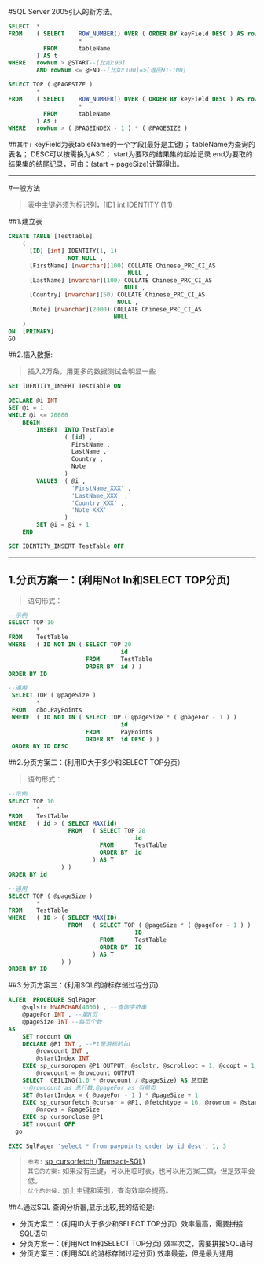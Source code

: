#SQL Server 2005引入的新方法。

```sql
SELECT  *
FROM    ( SELECT    ROW_NUMBER() OVER ( ORDER BY keyField DESC ) AS rowNum ,
                    *
          FROM      tableName
        ) AS t
WHERE   rowNum > @START--[比如:90]
        AND rowNum <= @END--[比如:100]=>[返回91-100]
```
```sql
SELECT TOP ( @PAGESIZE )
        *
FROM    ( SELECT    ROW_NUMBER() OVER ( ORDER BY keyField DESC ) AS rowNum ,
                    *
          FROM      tableName
        ) AS t
WHERE   rowNum > ( @PAGEINDEX - 1 ) * ( @PAGESIZE )
```
	
##`其中:`
	keyField为表tableName的一个字段(最好是主键)；
	tableName为查询的表名；
	DESC可以按需换为ASC；
	start为要取的结果集的起始记录
	end为要取的结果集的结尾记录，可由：(start + pageSize)计算得出。
 
---

#一般方法
>表中主键必须为标识列，[ID] int IDENTITY (1,1)
  
##1.建立表

```sql
CREATE TABLE [TestTable]
    (
      [ID] [int] IDENTITY(1, 1)
                 NOT NULL ,
      [FirstName] [nvarchar](100) COLLATE Chinese_PRC_CI_AS
                                  NULL ,
      [LastName] [nvarchar](100) COLLATE Chinese_PRC_CI_AS
                                 NULL ,
      [Country] [nvarchar](50) COLLATE Chinese_PRC_CI_AS
                               NULL ,
      [Note] [nvarchar](2000) COLLATE Chinese_PRC_CI_AS
                              NULL
    )
ON  [PRIMARY]
GO
```

##2.插入数据:

>插入2万条，用更多的数据测试会明显一些

```sql
SET IDENTITY_INSERT TestTable ON

DECLARE @i INT
SET @i = 1
WHILE @i <= 20000 
    BEGIN
        INSERT  INTO TestTable
                ( [id] ,
                  FirstName ,
                  LastName ,
                  Country ,
                  Note
                )
        VALUES  ( @i ,
                  'FirstName_XXX' ,
                  'LastName_XXX' ,
                  'Country_XXX' ,
                  'Note_XXX'
                )
        SET @i = @i + 1
    END

SET IDENTITY_INSERT TestTable OFF
```
---

## 1.分页方案一：(利用Not In和SELECT TOP分页)

>语句形式：
```sql
--示例
SELECT TOP 10
        *
FROM    TestTable
WHERE   ( ID NOT IN ( SELECT TOP 20
                                id
                      FROM      TestTable
                      ORDER BY  id ) )
ORDER BY ID
```
```sql
--通用
 SELECT TOP ( @pageSize )
        *
 FROM   dbo.PayPoints
 WHERE  ( ID NOT IN ( SELECT TOP ( @pageSize * ( @pageFor - 1 ) )
                                id
                      FROM      PayPoints
                      ORDER BY  id DESC ) )
 ORDER BY ID DESC
```
 
##2.分页方案二：(利用ID大于多少和SELECT TOP分页）
>语句形式：
```sql
--示例
SELECT TOP 10
        *
FROM    TestTable
WHERE   ( id > ( SELECT MAX(id)
                 FROM   ( SELECT TOP 20
                                    id
                          FROM      TestTable
                          ORDER BY  id
                        ) AS T
               ) )
ORDER BY id
```  
```sql
--通用
SELECT TOP ( @pageSize )
        *
FROM    TestTable
WHERE   ( ID > ( SELECT MAX(ID)
                 FROM   ( SELECT TOP ( @pageSize * ( @pageFor - 1 ) )
                                    ID
                          FROM      TestTable
                          ORDER BY  ID
                        ) AS T
               ) )
ORDER BY ID
```

##3.分页方案三：(利用SQL的游标存储过程分页)

```sql
ALTER  PROCEDURE SqlPager
    @sqlstr NVARCHAR(4000) , --查询字符串
    @pageFor INT , --第N页
    @pageSize INT --每页个数
AS 
    SET nocount ON
    DECLARE @P1 INT , --P1是游标的id
        @rowcount INT ,
        @startIndex INT
    EXEC sp_cursoropen @P1 OUTPUT, @sqlstr, @scrollopt = 1, @ccopt = 1,
        @rowcount = @rowcount OUTPUT
    SELECT  CEILING(1.0 * @rowcount / @pageSize) AS 总页数
    --@rowcount as 总行数,@pageFor as 当前页 
    SET @startIndex = ( @pageFor - 1 ) * @pageSize + 1
    EXEC sp_cursorfetch @cursor = @P1, @fetchtype = 16, @rownum = @startIndex,
        @nrows = @pageSize 
    EXEC sp_cursorclose @P1
    SET nocount OFF
  go
    
EXEC SqlPager 'select * from paypoints order by id desc', 1, 3
```
>`参考:` [sp_cursorfetch (Transact-SQL)](http://technet.microsoft.com/zh-cn/ff848736)  
>`其它的方案:` 如果没有主键，可以用临时表，也可以用方案三做，但是效率会低。  
>`优化的时候:` 加上主键和索引，查询效率会提高。

##4.通过SQL 查询分析器,显示比较,我的结论是:
- 分页方案二：(利用ID大于多少和SELECT TOP分页）效率最高，需要拼接SQL语句
- 分页方案一：(利用Not In和SELECT TOP分页)   效率次之，需要拼接SQL语句
- 分页方案三：(利用SQL的游标存储过程分页)    效率最差，但是最为通用 
